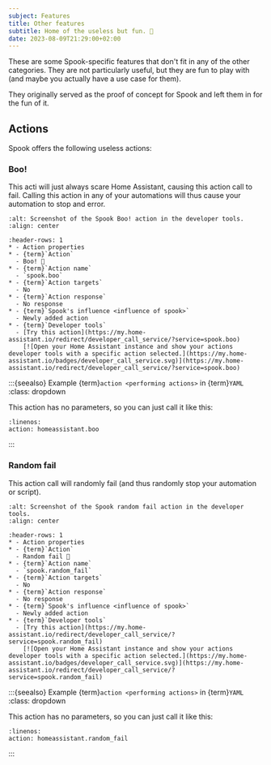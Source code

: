```yaml
---
subject: Features
title: Other features
subtitle: Home of the useless but fun. 🤡
date: 2023-08-09T21:29:00+02:00
---
```


These are some Spook-specific features that don't fit in any of the other categories.
They are not particularly useful, but they are fun to play with (and maybe you actually have a use case for them).

They originally served as the proof of concept for Spook and left them in for the fun of it.

## Actions

Spook offers the following useless actions:

### Boo!

This acti will just always scare Home Assistant, causing this action call to fail. Calling this action in any of your automations will thus cause your automation to stop and error.

```{figure} ./images/spook/boo.png
:alt: Screenshot of the Spook Boo! action in the developer tools.
:align: center
```

```{list-table}
:header-rows: 1
* - Action properties
* - {term}`Action`
  - Boo! 👻
* - {term}`Action name`
  - `spook.boo`
* - {term}`Action targets`
  - No
* - {term}`Action response`
  - No response
* - {term}`Spook's influence <influence of spook>`
  - Newly added action
* - {term}`Developer tools`
  - [Try this action](https://my.home-assistant.io/redirect/developer_call_service/?service=spook.boo)
    [![Open your Home Assistant instance and show your actions developer tools with a specific action selected.](https://my.home-assistant.io/badges/developer_call_service.svg)](https://my.home-assistant.io/redirect/developer_call_service/?service=spook.boo)
```

:::{seealso} Example {term}`action <performing actions>` in {term}`YAML`
:class: dropdown

This action has no parameters, so you can just call it like this:

```{code-block} yaml
:linenos:
action: homeassistant.boo
```

:::

### Random fail

This action call will randomly fail (and thus randomly stop your automation or script).

```{figure} ./images/spook/random_fail.png
:alt: Screenshot of the Spook random fail action in the developer tools.
:align: center
```

```{list-table}
:header-rows: 1
* - Action properties
* - {term}`Action`
  - Random fail 👻
* - {term}`Action name`
  - `spook.random_fail`
* - {term}`Action targets`
  - No
* - {term}`Action response`
  - No response
* - {term}`Spook's influence <influence of spook>`
  - Newly added action
* - {term}`Developer tools`
  - [Try this action](https://my.home-assistant.io/redirect/developer_call_service/?service=spook.random_fail)
    [![Open your Home Assistant instance and show your actions developer tools with a specific action selected.](https://my.home-assistant.io/badges/developer_call_service.svg)](https://my.home-assistant.io/redirect/developer_call_service/?service=spook.random_fail)
```

:::{seealso} Example {term}`action <performing actions>` in {term}`YAML`
:class: dropdown

This action has no parameters, so you can just call it like this:

```{code-block} yaml
:linenos:
action: homeassistant.random_fail
```

:::
